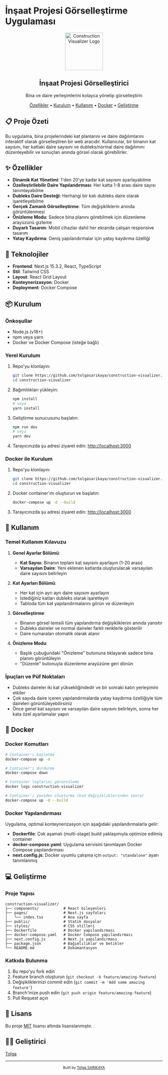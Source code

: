 # İnşaat Projesi Görselleştirme Uygulaması

<div align="center">
  <img src="https://via.placeholder.com/120x120?text=🏢" alt="Construction Visualizer Logo" width="120" />
  <h2>İnşaat Projesi Görselleştirici</h2>
  <p>Bina ve daire yerleşimlerini kolayca yönetip görselleştirin</p>
  
  <p>
    <a href="#özellikler">Özellikler</a> •
    <a href="#kurulum">Kurulum</a> •
    <a href="#kullanım">Kullanım</a> •
    <a href="#docker">Docker</a> •
    <a href="#geliştirme">Geliştirme</a>
  </p>
</div>

## 📋 Proje Özeti

Bu uygulama, bina projelerindeki kat planlarını ve daire dağılımlarını interaktif olarak görselleştiren bir web aracıdır. Kullanıcılar, bir binanın kat sayısını, her kattaki daire sayısını ve dubleks/normal daire dağılımını düzenleyebilir ve sonuçları anında görsel olarak görebilirler.

## ✨ Özellikler

- **Dinamik Kat Yönetimi**: 1'den 20'ye kadar kat sayısını ayarlayabilme
- **Özelleştirilebilir Daire Yapılandırması**: Her katta 1-8 arası daire sayısı tanımlayabilme
- **Dubleks Daire Desteği**: Herhangi bir katı dubleks daire olarak işaretleyebilme
- **Gerçek Zamanlı Görselleştirme**: Tüm değişikliklerin anında görüntülenmesi
- **Önizleme Modu**: Sadece bina planını görebilmek için düzenleme arayüzünü gizleme
- **Duyarlı Tasarım**: Mobil cihazlar dahil her ekranda çalışan responsive tasarım
- **Yatay Kaydırma**: Geniş yapılandırmalar için yatay kaydırma özelliği

## 🔧 Teknolojiler

- **Frontend**: Next.js 15.3.2, React, TypeScript
- **Stil**: Tailwind CSS
- **Layout**: React Grid Layout
- **Konteynerizasyon**: Docker
- **Deployment**: Docker Compose

## 📦 Kurulum

### Önkoşullar

- Node.js (v18+)
- npm veya yarn
- Docker ve Docker Compose (isteğe bağlı)

### Yerel Kurulum

1. Repo'yu klonlayın:

   ```bash
   git clone https://github.com/tolgasarikaya/construction-visualizer.git
   cd construction-visualizer
   ```

2. Bağımlılıkları yükleyin:

   ```bash
   npm install
   # veya
   yarn install
   ```

3. Geliştirme sunucusunu başlatın:

   ```bash
   npm run dev
   # veya
   yarn dev
   ```

4. Tarayıcınızda şu adresi ziyaret edin: [http://localhost:3000](http://localhost:3000)

### Docker ile Kurulum

1. Repo'yu klonlayın:

   ```bash
   git clone https://github.com/tolgasarikaya/construction-visualizer.git
   cd construction-visualizer
   ```

2. Docker container'ını oluşturun ve başlatın:

   ```bash
   docker-compose up -d --build
   ```

3. Tarayıcınızda şu adresi ziyaret edin: [http://localhost:3000](http://localhost:3000)

## 📱 Kullanım

### Temel Kullanım Kılavuzu

1. **Genel Ayarlar Bölümü**:

   - **Kat Sayısı**: Binanın toplam kat sayısını ayarlayın (1-20 arası)
   - **Varsayılan Daire**: Yeni eklenen katlarda oluşturulacak varsayılan daire sayısını belirleyin

2. **Kat Ayarları Bölümü**:

   - Her kat için ayrı ayrı daire sayısını ayarlayın
   - İstediğiniz katları dubleks olarak işaretleyin
   - Tabloda tüm kat yapılandırmalarını görün ve düzenleyin

3. **Görselleştirme**:

   - Binanın görsel temsili tüm yapılandırma değişikliklerini anında yansıtır
   - Dubleks daireler ve normal daireler farklı renklerle gösterilir
   - Daire numaraları otomatik olarak atanır

4. **Önizleme Modu**:
   - Başlık çubuğundaki "Önizleme" butonuna tıklayarak sadece bina planını görüntüleyin
   - "Düzenle" butonuyla düzenleme arayüzüne geri dönün

### İpuçları ve Püf Noktaları

- Dubleks daireler iki kat yüksekliğindedir ve bir sonraki katın yerleşimini etkiler
- Çok sayıda daire içeren yapılandırmalarda yatay kaydırma özelliğiyle tüm daireleri görüntüleyebilirsiniz
- Önce genel kat sayısını ve varsayılan daire sayısını belirleyin, sonra her kata özel ayarlamalar yapın

## 🐳 Docker

### Docker Komutları

```bash
# Container'ı başlatma
docker-compose up -d

# Container'ı durdurma
docker-compose down

# Container loglarını görüntüleme
docker logs construction-visualizer

# Container'ı yeniden oluşturma (kod değişikliklerinden sonra)
docker-compose up -d --build
```

### Docker Yapılandırması

Uygulama, optimal konteynerizasyon için aşağıdaki yapılandırmalarla gelir:

- **Dockerfile**: Çok aşamalı (multi-stage) build yaklaşımıyla optimize edilmiş container
- **docker-compose.yaml**: Uygulama servisini tanımlayan Docker Compose yapılandırması
- **next.config.js**: Docker uyumlu çalışma için `output: "standalone"` ayarı tanımlanmış

## 💻 Geliştirme

### Proje Yapısı

```
construction-visualizer/
├── components/           # React bileşenleri
├── pages/                # Next.js sayfaları
│   └── index.tsx         # Ana sayfa
├── public/               # Statik dosyalar
├── styles/               # CSS stilleri
├── Dockerfile            # Docker yapılandırması
├── docker-compose.yaml   # Docker Compose yapılandırması
├── next.config.js        # Next.js yapılandırması
├── package.json          # Bağımlılıklar ve betikler
└── README.md             # Dokümantasyon
```

### Katkıda Bulunma

1. Bu repo'yu fork edin
2. Feature branch oluşturun (`git checkout -b feature/amazing-feature`)
3. Değişikliklerinizi commit edin (`git commit -m 'Add some amazing feature'`)
4. Branch'inize push edin (`git push origin feature/amazing-feature`)
5. Pull Request açın

## 📄 Lisans

Bu proje [MIT](LICENSE) lisansı altında lisanslanmıştır.

## 👨‍💻 Geliştirici

[Tolga](tolga.sarikaya.dev@gmail.com)

---

<div align="center">
  <sub>Built by <a href="https://github.com/tolgasarikaya">Tolga SARIKAYA</a></sub>
</div>
